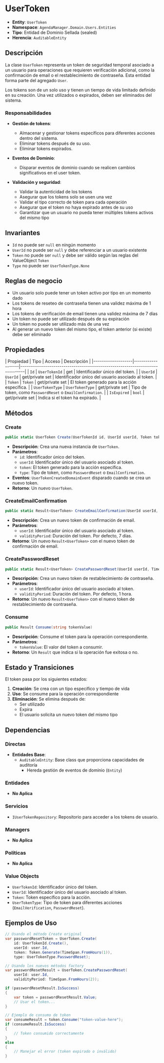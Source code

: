 # UserToken

- **Entity**: `UserToken`
- **Namespace**: `AgendaManager.Domain.Users.Entities`
- **Tipo**: Entidad de Dominio Sellada (sealed)
- **Herencia**: `AuditableEntity`

## Descripción

La clase `UserToken` representa un token de seguridad temporal asociado a un usuario para operaciones que requieren verificación adicional, como la confirmación de email o el restablecimiento de contraseña. Esta entidad forma parte del agregado `User`.

Los tokens son de un solo uso y tienen un tiempo de vida limitado definido en su creación. Una vez utilizados o expirados, deben ser eliminados del sistema.

### Responsabilidades

- **Gestión de tokens**:
  - Almacenar y gestionar tokens específicos para diferentes acciones dentro del sistema.
  - Eliminar tokens después de su uso.
  - Eliminar tokens expirados.

- **Eventos de Dominio**:
  - Disparar eventos de dominio cuando se realicen cambios significativos en el user token.

- **Validación y seguridad**:
  - Validar la autenticidad de los tokens
  - Asegurar que los tokens solo se usen una vez
  - Validar el tipo correcto de token para cada operación
  - Asegurar que el token no haya expirado antes de su uso
  - Garantizar que un usuario no pueda tener múltiples tokens activos del mismo tipo

## Invariantes

- `Id` no puede ser `null` en ningún momento
- `UserId` no puede ser `null` y debe referenciar a un usuario existente
- `Token` no puede ser `null` y debe ser válido según las reglas del ValueObject `Token`
- `Type` no puede ser `UserTokenType.None`

## Reglas de negocio

- Un usuario solo puede tener un token activo por tipo en un momento dado
- Los tokens de reseteo de contraseña tienen una validez máxima de 1 hora
- Los tokens de verificación de email tienen una validez máxima de 7 días
- Un token no puede ser utilizado después de su expiración
- Un token no puede ser utilizado más de una vez
- Al generar un nuevo token del mismo tipo, el token anterior (si existe) debe ser eliminado

## Propiedades

| Propiedad          | Tipo              | Acceso           | Descripción                                                 |
|--------------------|-------------------|--------------------------------------------------------------------------------|
| `Id`               | `UserTokenId`     | get              | Identificador único del token.                              |
| `UserId`           | `UserId`          | get/private set  | Identificador único del usuario asociado al token.          |
| `Token`            | `Token`           | get/private set  | El token generado para la acción específica.                |
| `UserTokenType`    | `UserTokenType`   | get/private set  | Tipo de token, como `PasswordReset` o `EmailConfirmation`.  |
| `IsExpired`        | `bool`            | get/private set  | Indica si el token ha expirado.                             |

## Métodos

### Create

```csharp
public static UserToken Create(UserTokenId id, UserId userId, Token token, UserTokenType type)
```

- **Descripción**: Crea una nueva instancia de `UserToken`.
- **Parámetros**:
  - `id`: Identificador único del token.
  - `userId`: Identificador único del usuario asociado al token.
  - `token`: El token generado para la acción específica.
  - `type`: Tipo de token, como `PasswordReset` o `EmailConfirmation`.
- **Eventos**: `UserTokenCreatedDomainEvent` disparado cuando se crea un nuevo token.
- **Retorno**: Un nuevo `UserToken`.

### CreateEmailConfirmation

```csharp
public static Result<UserToken> CreateEmailConfirmation(UserId userId, TimeSpan? validityPeriod = null)
```

- **Descripción**: Crea un nuevo token de confirmación de email.
- **Parámetros**:
  - `userId`: Identificador único del usuario asociado al token.
  - `validityPeriod`: Duración del token. Por defecto, 7 días.
- **Retorno**: Un nuevo `Result<UserToken>` con el nuevo token de confirmación de email.

### CreatePasswordReset

```csharp
public static Result<UserToken> CreatePasswordReset(UserId userId, TimeSpan? validityPeriod = null)
```

- **Descripción**: Crea un nuevo token de restablecimiento de contraseña.
- **Parámetros**:
  - `userId`: Identificador único del usuario asociado al token.
  - `validityPeriod`: Duración del token. Por defecto, 1 hora.
- **Retorno**: Un nuevo `Result<UserToken>` con el nuevo token de restablecimiento de contraseña.

### Consume

```csharp
public Result Consume(string tokenValue)
```

- **Descripción**: Consume el token para la operación correspondiente.
- **Parámetros**:
  - `tokenValue`: El valor del token a consumir.
- **Retorno**: Un `Result` que indica si la operación fue exitosa o no.

## Estado y Transiciones

El token pasa por los siguientes estados:

1. **Creación**: Se crea con un tipo específico y tiempo de vida
2. **Uso**: Se consume para la operación correspondiente
3. **Eliminación**: Se elimina después de:
   - Ser utilizado
   - Expira
   - El usuario solicita un nuevo token del mismo tipo

## Dependencias

### Directas

- **Entidades Base**:
  - `AuditableEntity`: Base class que proporciona capacidades de auditoría
    - Hereda gestión de eventos de dominio (`Entity`)

### Entidades

- **No Aplica**

### Servicios

- `IUserTokenRepository`: Repositorio para acceder a los tokens de usuario.

### Managers

- **No Aplica**

### Políticas

- **No Aplica**

### Value Objects

- `UserTokenId`: Identificador único del token.
- `UserId`: Identificador único del usuario asociado al token.
- `Token`: Token específico para la acción.
- `UserTokenType`: Tipo de token para diferentes acciones (`EmailVerification`, `PasswordReset`).

## Ejemplos de Uso

```csharp
// Usando el método Create original
var passwordResetToken = UserToken.Create(
    id: UserTokenId.Create(),
    userId: user.Id,
    token: Token.Generate(TimeSpan.FromHours(1)),
    type: UserTokenType.PasswordReset);

// Usando los nuevos métodos factory
var passwordResetResult = UserToken.CreatePasswordReset(
    userId: user.Id,
    validityPeriod: TimeSpan.FromHours(2));

if (passwordResetResult.IsSuccess)
{
    var token = passwordResetResult.Value;
    // Usar el token...
}

// Ejemplo de consumo de token
var consumeResult = token.Consume("token-value-here");
if (consumeResult.IsSuccess)
{
    // Token consumido correctamente
}
else
{
    // Manejar el error (token expirado o inválido)
}
```
